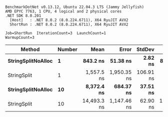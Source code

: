 ```

BenchmarkDotNet v0.13.12, Ubuntu 22.04.3 LTS (Jammy Jellyfish)
AMD EPYC 7763, 1 CPU, 4 logical and 2 physical cores
.NET SDK 8.0.201
  [Host]   : .NET 8.0.2 (8.0.224.6711), X64 RyuJIT AVX2
  ShortRun : .NET 8.0.2 (8.0.224.6711), X64 RyuJIT AVX2

Job=ShortRun  IterationCount=3  LaunchCount=1  
WarmupCount=3  

```
| Method             | Number | Mean        | Error       | StdDev    | Min         | Max         | Gen0   | Allocated |
|------------------- |------- |------------:|------------:|----------:|------------:|------------:|-------:|----------:|
| **StringSplitNoAlloc** | **1**      |    **843.2 ns** |    **51.38 ns** |   **2.82 ns** |    **841.4 ns** |    **846.5 ns** |      **-** |         **-** |
| StringSplit        | 1      |  1,557.5 ns | 1,950.35 ns | 106.91 ns |  1,495.6 ns |  1,680.9 ns | 0.0381 |    3208 B |
| **StringSplitNoAlloc** | **10**     |  **8,372.4 ns** |   **684.37 ns** |  **37.51 ns** |  **8,340.3 ns** |  **8,413.6 ns** |      **-** |         **-** |
| StringSplit        | 10     | 14,493.3 ns | 1,147.46 ns |  62.90 ns | 14,443.4 ns | 14,563.9 ns | 0.3815 |   32080 B |
